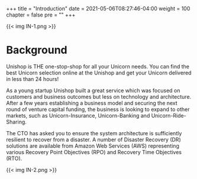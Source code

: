 +++
title = "Introduction"
date = 2021-05-06T08:27:46-04:00
weight = 100
chapter = false
pre = ""
+++

{{< img IN-1.png >}}

# Background

Unishop is THE one-stop-shop for all your Unicorn needs. You can find the best Unicorn selection online at the Unishop and get your Unicorn delivered in less than 24 hours!

As a young startup Unishop built a great service which was focused on customers and business outcomes but less on technology and architecture. After a few years establishing a business model and securing the next round of venture capital funding, the business is looking to expand to other markets, such as Unicorn-Insurance, Unicorn-Banking and Unicorn-Ride-Sharing.

The CTO has asked you to ensure the system architecture is sufficiently resilient to recover from a disaster. A number of Disaster Recovery (DR) solutions are available from Amazon Web Services (AWS) representing various Recovery Point Objectives (RPO) and Recovery Time Objectives (RTO).

{{< img IN-2.png >}}
